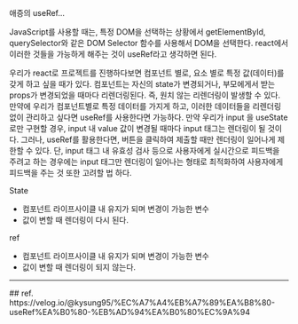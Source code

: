 애증의 useRef...

JavaScript를 사용할 때는, 특정 DOM을 선택하는 상황에서 getElementById, querySelector와 같은 DOM Selector 함수를 사용해서 DOM을 선택한다. react에서 이러한 것들을 가능하게 해주는 것이 useRef라고 생각하면 된다.

우리가 react로 프로젝트를 진행하다보면 컴포넌트 별로, 요소 별로 특정 값(데이터)를 갖게 하고 싶을 때가 있다.
컴포넌트는 자신의 state가 변경되거나, 부모에게서 받는 props가 변경되었을 때마다 리렌더링된다. 즉, 원치 않는 리렌더링이 발생할 수 있다.
만약에 우리가 컴포넌트별로 특정 데이터를 가지게 하고, 이러한 데이터들을 리렌더링 없이 관리하고 싶다면 useRef를 사용한다면 가능하다.
만약 우리가 input 을 useState로만 구현할 경우, input 내 value 값이 변경될 때마다 input 태그는 렌더링이 될 것이다.
그러나, useRef를 활용한다면, 버튼을 클릭하여 제출할 때만 렌더링이 일어나게 제한할 수 있다.
단, input 태그 내 유효성 검사 등으로 사용자에게 실시간으로 피드백을 주려고 하는 경우에는 input 태그만 렌더링이 일어나는 형태로 최적화하여 사용자에게 피드백을 주는 것 또한 고려할 법 하다.


State
- 컴포넌트 라이프사이클 내 유지가 되며 변경이 가능한 변수
- 값이 변할 때 렌더링이 다시 된다.

ref
- 컴포넌트 라이프사이클 내 유지가 되며 변경이 가능한 변수
- 값이 변할 때 렌더링이 되지 않는다.


<hr>
## ref.
https://velog.io/@kysung95/%EC%A7%A4%EB%A7%89%EA%B8%80-useRef%EA%B0%80-%EB%AD%94%EA%B0%80%EC%9A%94